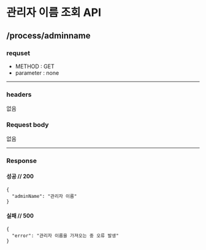 # 관리자 이름 조회 API

## /process/adminname

### requset

- METHOD : GET
- parameter : none

---

### headers

없음

### Request body


없음

---

### Response

#### 성공 // 200

```
{
  "adminName": "관리자 이름" 
}
```

#### 실패 // 500
```
{
  "error": "관리자 이름을 가져오는 중 오류 발생"
}
```


